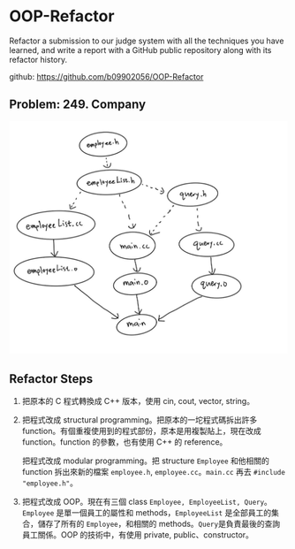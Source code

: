 # OOP-Refactor

Refactor a submission to our judge system with all the techniques you have learned, and write a report with a GitHub public repository along with its refactor history. 

github: https://github.com/b09902056/OOP-Refactor



## Problem: 249. Company

![](./graph.jpg)

## Refactor Steps

1. 把原本的 C 程式轉換成 C++ 版本，使用 cin, cout, vector, string。

2. 把程式改成 structural programming。把原本的一坨程式碼拆出許多 function。有個重複使用到的程式部份，原本是用複製貼上，現在改成 function。function 的參數，也有使用 C++ 的 reference。

    把程式改成 modular programming。把 structure `Employee` 和他相關的 function 拆出來新的檔案 `employee.h`, `employee.cc`。`main.cc` 再去 `#include "employee.h"`。

3. 把程式改成 OOP。現在有三個 class `Employee, EmployeeList, Query`。`Employee` 是單一個員工的屬性和 methods，`EmployeeList` 是全部員工的集合，儲存了所有的 `Employee`，和相關的 methods。`Query`是負責最後的查詢員工關係。OOP 的技術中，有使用 private, public、constructor。
